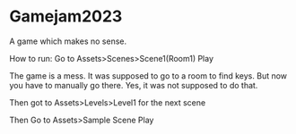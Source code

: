 # Gamejam2023

A game which makes no sense.

How to run:
Go to Assets>Scenes>Scene1(Room1)
Play

The game is a mess. It was supposed to go to a room to find keys. But now you have to manually go there.
Yes, it was not supposed to do that.

Then got to Assets>Levels>Level1  for the next scene

Then
Go to Assets>Sample Scene
Play
